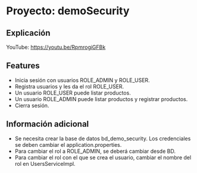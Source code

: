 # Proyecto: demoSecurity

## Explicación
YouTube: https://youtu.be/RpmrogiGFBk

## Features

* Inicia sesión con usuarios ROLE_ADMIN y ROLE_USER.
* Registra usuarios y les da el rol ROLE_USER.
* Un usuario ROLE_USER puede listar productos.
* Un usuario ROLE_ADMIN puede listar productos y registrar productos.
* Cierra sesión.

## Información adicional
* Se necesita crear la base de datos bd_demo_security. Los credenciales se deben cambiar el application.properties.
* Para cambiar el rol a ROLE_ADMIN, se deberá cambiar desde BD.
* Para cambiar el rol con el que se crea el usuario, cambiar el nombre del rol en UsersServiceImpl.
